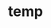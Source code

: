 ---
layout: page
title: temp
name: Catalina Vallejos
role: Group leader
img: assets/img/group-members/cata-800.webp
importance: 0
website: "/catalina/"
scholar: "https://scholar.google.co.uk/citations?user=lkdrwm0AAAAJ&hl=en"
github: "https://github.com/catavallejos"
twitter: "https://twitter.com/CataVallejosM"
#blog: "https://www.blog.com"
#linkedin: "https://www.linkedin.com"
---